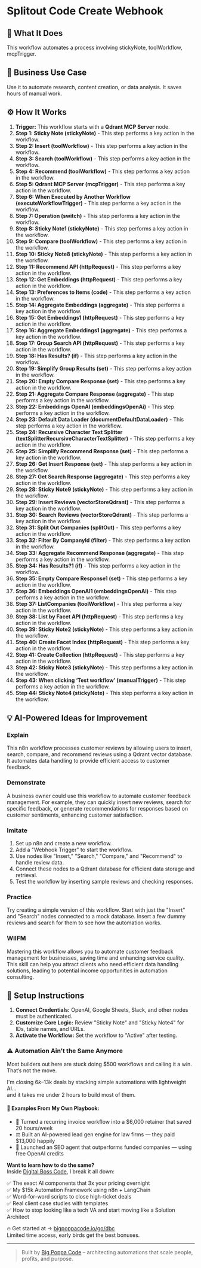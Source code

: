 # Splitout Code Create Webhook

## 🚀 What It Does
This workflow automates a process involving stickyNote, toolWorkflow, mcpTrigger.

## 💼 Business Use Case
Use it to automate research, content creation, or data analysis. It saves hours of manual work.

## ⚙️ How It Works
1.  **Trigger:** This workflow starts with a **Qdrant MCP Server** node.
2. **Step 1: Sticky Note (stickyNote)** - This step performs a key action in the workflow.
3. **Step 2: Insert (toolWorkflow)** - This step performs a key action in the workflow.
4. **Step 3: Search (toolWorkflow)** - This step performs a key action in the workflow.
5. **Step 4: Recommend (toolWorkflow)** - This step performs a key action in the workflow.
6. **Step 5: Qdrant MCP Server (mcpTrigger)** - This step performs a key action in the workflow.
7. **Step 6: When Executed by Another Workflow (executeWorkflowTrigger)** - This step performs a key action in the workflow.
8. **Step 7: Operation (switch)** - This step performs a key action in the workflow.
9. **Step 8: Sticky Note1 (stickyNote)** - This step performs a key action in the workflow.
10. **Step 9: Compare (toolWorkflow)** - This step performs a key action in the workflow.
11. **Step 10: Sticky Note8 (stickyNote)** - This step performs a key action in the workflow.
12. **Step 11: Recommend API (httpRequest)** - This step performs a key action in the workflow.
13. **Step 12: Get Embeddings (httpRequest)** - This step performs a key action in the workflow.
14. **Step 13: Preferences to Items (code)** - This step performs a key action in the workflow.
15. **Step 14: Aggregate Embeddings (aggregate)** - This step performs a key action in the workflow.
16. **Step 15: Get Embeddings1 (httpRequest)** - This step performs a key action in the workflow.
17. **Step 16: Aggregate Embeddings1 (aggregate)** - This step performs a key action in the workflow.
18. **Step 17: Group Search API (httpRequest)** - This step performs a key action in the workflow.
19. **Step 18: Has Results? (if)** - This step performs a key action in the workflow.
20. **Step 19: Simplify Group Results (set)** - This step performs a key action in the workflow.
21. **Step 20: Empty Compare Response (set)** - This step performs a key action in the workflow.
22. **Step 21: Aggregate Compare Response (aggregate)** - This step performs a key action in the workflow.
23. **Step 22: Embeddings OpenAI (embeddingsOpenAi)** - This step performs a key action in the workflow.
24. **Step 23: Default Data Loader (documentDefaultDataLoader)** - This step performs a key action in the workflow.
25. **Step 24: Recursive Character Text Splitter (textSplitterRecursiveCharacterTextSplitter)** - This step performs a key action in the workflow.
26. **Step 25: Simplify Recommend Response (set)** - This step performs a key action in the workflow.
27. **Step 26: Get Insert Response (set)** - This step performs a key action in the workflow.
28. **Step 27: Get Search Response (aggregate)** - This step performs a key action in the workflow.
29. **Step 28: Sticky Note9 (stickyNote)** - This step performs a key action in the workflow.
30. **Step 29: Insert Reviews (vectorStoreQdrant)** - This step performs a key action in the workflow.
31. **Step 30: Search Reviews (vectorStoreQdrant)** - This step performs a key action in the workflow.
32. **Step 31: Split Out Companies (splitOut)** - This step performs a key action in the workflow.
33. **Step 32: Filter By CompanyId (filter)** - This step performs a key action in the workflow.
34. **Step 33: Aggregate Recommend Response (aggregate)** - This step performs a key action in the workflow.
35. **Step 34: Has Results?1 (if)** - This step performs a key action in the workflow.
36. **Step 35: Empty Compare Response1 (set)** - This step performs a key action in the workflow.
37. **Step 36: Embeddings OpenAI1 (embeddingsOpenAi)** - This step performs a key action in the workflow.
38. **Step 37: ListCompanies (toolWorkflow)** - This step performs a key action in the workflow.
39. **Step 38: List by Facet API (httpRequest)** - This step performs a key action in the workflow.
40. **Step 39: Sticky Note2 (stickyNote)** - This step performs a key action in the workflow.
41. **Step 40: Create Facet Index (httpRequest)** - This step performs a key action in the workflow.
42. **Step 41: Create Collection (httpRequest)** - This step performs a key action in the workflow.
43. **Step 42: Sticky Note3 (stickyNote)** - This step performs a key action in the workflow.
44. **Step 43: When clicking ‘Test workflow’ (manualTrigger)** - This step performs a key action in the workflow.
45. **Step 44: Sticky Note4 (stickyNote)** - This step performs a key action in the workflow.

## 💡 AI-Powered Ideas for Improvement
### Explain
This n8n workflow processes customer reviews by allowing users to insert, search, compare, and recommend reviews using a Qdrant vector database. It automates data handling to provide efficient access to customer feedback.

### Demonstrate
A business owner could use this workflow to automate customer feedback management. For example, they can quickly insert new reviews, search for specific feedback, or generate recommendations for responses based on customer sentiments, enhancing customer satisfaction.

### Imitate
1. Set up n8n and create a new workflow.
2. Add a "Webhook Trigger" to start the workflow.
3. Use nodes like "Insert," "Search," "Compare," and "Recommend" to handle review data.
4. Connect these nodes to a Qdrant database for efficient data storage and retrieval.
5. Test the workflow by inserting sample reviews and checking responses.

### Practice
Try creating a simple version of this workflow. Start with just the "Insert" and "Search" nodes connected to a mock database. Insert a few dummy reviews and search for them to see how the automation works.

### WIIFM
Mastering this workflow allows you to automate customer feedback management for businesses, saving time and enhancing service quality. This skill can help you attract clients who need efficient data handling solutions, leading to potential income opportunities in automation consulting.

## 🔧 Setup Instructions
1. **Connect Credentials:** OpenAI, Google Sheets, Slack, and other nodes must be authenticated.
2. **Customize Core Logic:** Review "Sticky Note" and "Sticky Note4" for IDs, table names, and URLs.
3. **Activate the Workflow:** Set the workflow to "Active" after testing.

### ⚠️ Automation Ain’t the Same Anymore

Most builders out here are stuck doing $500 workflows and calling it a win.  
That’s not the move.  

I'm closing $6k–$13k deals by stacking simple automations with lightweight AI...  
and it takes me under 2 hours to build most of them.

#### 🧠 Examples From My Own Playbook:
- 🔁 Turned a recurring invoice workflow into a $6,000 retainer that saved 20 hours/week  
- ⚖️ Built an AI-powered lead gen engine for law firms — they paid $13,000 happily  
- 🚀 Launched an SEO agent that outperforms funded companies — using free OpenAI credits  

**Want to learn how to do the same?**  
Inside [Digital Boss Code](https://bigpoppacode.io/go/dbc), I break it all down:

✅ The exact AI components that 3x your pricing overnight  
✅ My $15k Automation Framework using n8n + LangChain  
✅ Word-for-word scripts to close high-ticket deals  
✅ Real client case studies with templates  
✅ How to stop looking like a tech VA and start moving like a Solution Architect  

🔥 Get started at → [bigpoppacode.io/go/dbc](https://bigpoppacode.io/go/dbc)  
Limited time access, early birds get the best bonuses.

---
> Built by [Big Poppa Code](https://bigpoppacode.io) – architecting automations that scale people, profits, and purpose.

